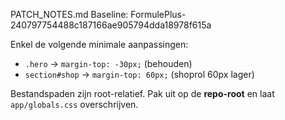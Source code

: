 PATCH_NOTES.md
Baseline: FormulePlus-240797754488c187166ae905794dda18978f615a

Enkel de volgende minimale aanpassingen:
- `.hero` → `margin-top: -30px;` (behouden)
- `section#shop` → `margin-top: 60px;` (shoprol 60px lager)

Bestandspaden zijn root-relatief. Pak uit op de **repo-root** en laat `app/globals.css` overschrijven.
